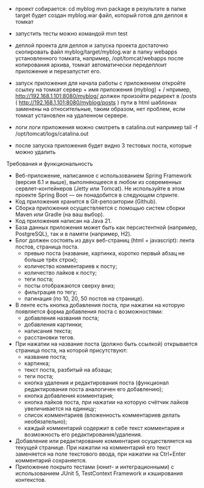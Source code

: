 
- проект собирается:
cd myblog 
mvn package
в результате в папке target будет создан myblog.war файл, который готов для деплоя в томкат

- запустить тесты
можно командой mvn test

- деплой проекта
для деплоя и запуска проекта достаточно скопировать файл myblog/target/myblog.war 
в папку webapps установленного томката, например, /opt/tomcat/webapps
после копирования архива, томкат автоматически передеплоит приложение и перезапустит его.

- запуск приложения
для начала работы с приложением откройте ссылку на томкат сервер + имя приложения (myblog) + / 
нпример, http://192.168.1.101:8080/myblog/
должен произойти редирект в /posts  ( http://192.168.1.101:8080/myblog/posts )
пути в html шаблонах заменены на относительные, таким образом, нет проблем, если томкат установлен на удаленном сервере.

- логи 
логи приложения можно смотреть в catalina.out
например tail -f /opt/tomcat/logs/catalina.out

- после запуска приложения будет видно 3 тестовых поста, которые можно удалить




Требования и функциональность

- Веб-приложение, написанное с использованием Spring Framework (версия 6.1 и выше), выполняющееся в любом из современных сервлет-контейнеров (Jetty или Tomcat). Не используйте в этом проекте Spring Boot — он понадобится в следующем спринте.
- Код приложения хранится в Git-репозитории (Github).
- Сборка приложения осуществляется с помощью систем сборки Maven или Gradle (на ваш выбор).
- Код приложения написан на Java 21.
- База данных приложения может быть как персистентной (например, PostgreSQL), так и в памяти (например, H2).
- Блог должен состоять из двух веб-страниц (html + javascript): лента постов, страница поста.
    - превью поста (название, картинка, коротко первый абзац не больше трёх строк);
    - количество комментариев к посту;
    - количество лайков к посту;
    - теги поста;
    - посты отображаются сверху вниз;
    - фильтрация по тегу;
    - пагинация (по 10, 20, 50 постов на странице).
- В ленте есть кнопка добавления поста, при нажатии на которую появляется форма добавления поста с возможностями:
    - добавления названия поста;
    - добавления картинки;
    - написания текста;
    - расстановки тегов.
- При нажатии на название поста (должно быть ссылкой) открывается страница поста, на которой присутствуют:
    - название поста;
    - картинка;
    - текст поста, разбитый на абзацы;
    - теги поста;
    - кнопка удаления и редактирования поста (функционал редактирования поста аналогичен его добавлению);
    - кнопка добавления комментария;
    - кнопка лайков поста, при нажатии на которую счётчик лайков увеличивается на единицу;
    - список комментариев (вложенность комментариев делать необязательно);
    - каждый комментарий содержит в себе текст комментария и возможность его редактирования/удаления.
- Добавление или редактирование комментария осуществляется на текущей странице. При нажатии на комментарий его текст заменяется на поле текстового ввода, при нажатии на Ctrl+Enter комментарий сохраняется.
- Приложение покрыто тестами (юнит- и интеграционными) с использованием JUnit 5, TestContext Framework и кэширования контекстов.
